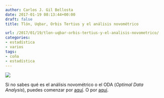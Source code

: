 ```yaml
---
author: Carlos J. Gil Bellosta
date: 2017-01-19 08:13:44+00:00
draft: false
title: Tlön, Uqbar, Orbis Tertius y el análisis novométrico

url: /2017/01/19/tlon-uqbar-orbis-tertius-y-el-analisis-novometrico/
categories:
- estadística
- varios
tags:
- coña
- estadística
---
```


![](/wp-uploads/2017/01/tlon.jpg)


Si no sabes qué es el análisis novométrico o el ODA (_Optimal Data Analysis_), puedes comenzar por [aquí](https://odajournal.com/). O por [aquí](https://odajournal.com/resources/).


